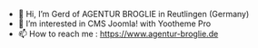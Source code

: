 - 👋 Hi, I’m Gerd of AGENTUR BROGLIE in Reutlingen (Germany)
- 👀 I’m interested in CMS Joomla! with Yootheme Pro
- 📫 How to reach me :  https://www.agentur-broglie.de

<!---
AgenturBroglie/AgenturBroglie is a ✨ special ✨ repository because its `README.md` (this file) appears on your GitHub profile.
You can click the Preview link to take a look at your changes.
--->
